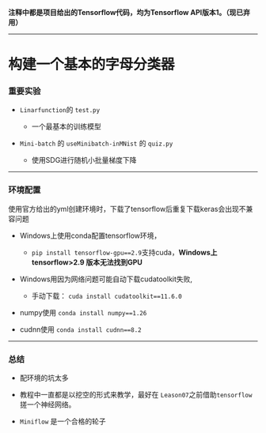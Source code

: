 **注释中都是项目给出的Tensorflow代码，均为Tensorflow API版本1。（现已弃用）**

---

# 构建一个基本的字母分类器

### 重要实验

- `Linarfunction`的 `test.py`

  - 一个最基本的训练模型

- `Mini-batch` 的 `useMinibatch-inMNist` 的 `quiz.py`

  - 使用SDG进行随机小批量梯度下降



---

### 环境配置

使用官方给出的yml创建环境时，下载了tensorflow后重复下载keras会出现不兼容问题

- Windows上使用conda配置tensorflow环境，
  
  - `pip install tensorflow-gpu==2.9`支持cuda，**Windows上 tensorflow>2.9 版本无法找到GPU**

- Windows用因为网络问题可能自动下载cudatoolkit失败,
  
  - 手动下载： `cuda install cudatoolkit==11.6.0`

- numpy使用 `conda install numpy==1.26`

- cudnn使用 `conda install cudnn==8.2`

---
### 总结

- 配环境的坑太多

- 教程中一直都是以挖空的形式来教学，最好在 `Leason07`之前借助`tensorflow`搓一个神经网络。

- `Miniflow` 是一个合格的轮子